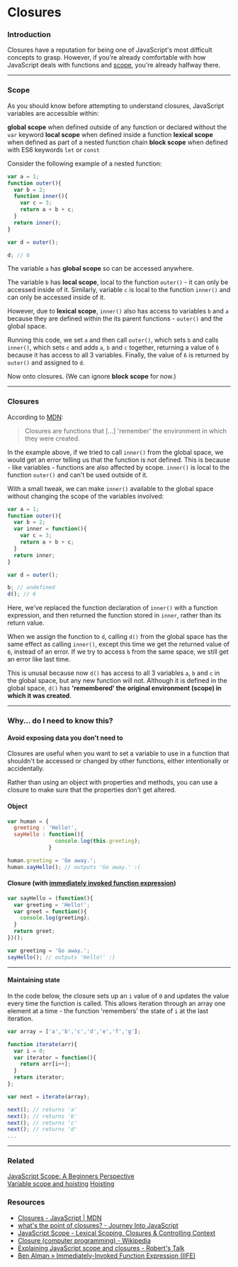 # Closures

### Introduction

Closures have a reputation for being one of JavaScript's most difficult concepts to grasp. However, if you're already comfortable with how JavaScript deals with functions and [scope][1], you're already halfway there.

---- 

### Scope 

As you should know before attempting to understand closures, JavaScript variables are accessible within:

**global scope** when defined outside of any function or declared without the `var` keyword
**local scope** when defined inside a function
**lexical scope** when defined as part of a nested function chain
**block scope** when defined with ES6 keywords `let` or `const`

Consider the following example of a nested function:

```javascript
var a = 1;
function outer(){
  var b = 2;
  function inner(){
    var c = 3;
    return a + b + c;
  }
  return inner();
}

var d = outer();

d; // 6
```

The variable `a` has **global scope** so can be accessed anywhere.

The variable `b` has **local scope**, local to the function `outer()` - it can only be accessed inside of it. Similarly, variable `c` is local to the function `inner()` and can only be accessed inside of it.

However, due to **lexical scope**, `inner()` also has access to variables `b` and `a` because they are defined within the its parent functions - `outer()` and the global space.

Running this code, we set `a` and then call `outer()`, which sets `b` and calls `inner()`, which sets `c` and adds `a`, `b` and `c` together, returning a value of `6` because it has access to all 3 variables. Finally, the value of `6` is returned by `outer()` and assigned to `d`.

Now onto closures. (We can ignore **block scope** for now.)

---- 

### Closures

According to [MDN][2]:

> Closures are functions that [...] 'remember' the environment in which they were created.

In the example above, if we tried to call `inner()` from the global space, we would get an error telling us that the function is not defined. This is because - like variables - functions are also affected by scope. `inner()` is local to the function `outer()` and can't be used outside of it.

With a small tweak, we can make `inner()` available to the global space without changing the scope of the variables involved:

```javascript
var a = 1;
function outer(){
  var b = 2;
  var inner = function(){
    var c = 3;
    return a + b + c;
  }
  return inner;
}

var d = outer();

b; // undefined
d(); // 6
```

Here, we've replaced the function declaration of `inner()` with a function expression, and then returned the function stored in `inner`, rather than its return value.

When we assign the function to `d`, calling `d()` from the global space has the same effect as calling `inner()`, except this time we get the returned value of `6`, instead of an error. If we try to access `b` from the same space, we still get an error like last time.

This is unusal because now `d()` has access to all 3 variables `a`, `b` and `c` in the global space, but any new function will not. Although it is defined in the global space, `d()` has **'remembered' the original environment (scope) in which it was created**.

---- 

### Why... do I need to know this?

#### Avoid exposing data you don't need to

Closures are useful when you want to set a variable to use in a function that shouldn't be accessed or changed by other functions, either intentionally or accidentally.

Rather than using an object with properties and methods, you can use a closure to make sure that the properties don't get altered.

#### Object

```javascript
var human = {
  greeting : 'Hello!',
  sayHello : function(){
               console.log(this.greeting);
             }

human.greeting = 'Go away.';
human.sayHello(); // outputs 'Go away.' :( 
```

#### Closure (with [immediately invoked function expression][3])

```javascript
var sayHello = (function(){
  var greeting = 'Hello!';
  var greet = function(){
    console.log(greeting);
  }
  return greet;
})();

var greeting = 'Go away.';
sayHello(); // outputs 'Hello!' :)
```

---- 

#### Maintaining state
  
In the code below, the closure sets up an `i` value of `0` and updates the value every time the function is called. This allows iteration through an array one element at a time - the function 'remembers' the state of `i` at the last iteration.

```javascript
var array = ['a','b','c','d','e','f','g'];

function iterate(arr){
  var i = 0;
  var iterator = function(){ 
    return arr[i++];
  }
  return iterator;
};

var next = iterate(array);

next(); // returns 'a'
next(); // returns 'b'
next(); // returns 'c'
next(); // returns 'd'
...
```

---- 

### Related

[JavaScript Scope: A Beginners Perspective][4]  
[Variable scope and hoisting][5]
[Hoisting][6]

### Resources

- [Closures - JavaScript | MDN][7]
- [what's the point of closures? - Journey Into JavaScript][8]
- [JavaScript Scope - Lexical Scoping, Closures & Controlling Context][9]
- [Closure (computer programming) - Wikipedia][10]
- [Explaining JavaScript scope and closures - Robert's Talk][11]
- [Ben Alman » Immediately-Invoked Function Expression (IIFE)][12]


[1]:	/JavaScript-Scope.md
[2]:	https://developer.mozilla.org/en/docs/Web/JavaScript/Closures
[3]:	https://developer.mozilla.org/en-US/docs/Glossary/IIFE
[4]:	/JavaScript-Scope.md
[5]:	/scope-and-hoisting.md
[6]:	/hoisting.md
[7]:	https://developer.mozilla.org/en/docs/Web/JavaScript/Closures
[8]:	https://journeyintojavascript.quora.com/whats-the-point-of-closures
[9]:	https://spin.atomicobject.com/2014/10/20/javascript-scope-closures/
[10]:	https://en.wikipedia.org/wiki/Closure_(computer_programming)
[11]:	https://robertnyman.com/2008/10/09/explaining-javascript-scope-and-closures/
[12]:	http://benalman.com/news/2010/11/immediately-invoked-function-expression/